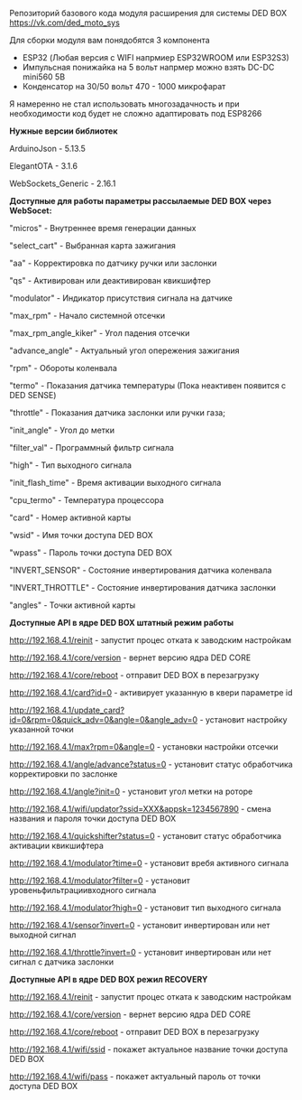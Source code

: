 Репозиторий базового кода модуля расширения для системы DED BOX https://vk.com/ded_moto_sys

Для сборки модуля вам понядобятся 3 компонента

- ESP32 (Любая версия с WIFI напрмиер ESP32WROOM или ESP32S3) 
- Импульсная понижайка на 5 вольт напрмер можно взять DC-DC mini560 5В
- Конденсатор на 30/50 вольт 470 - 1000 микрофарат

Я намеренно не стал использовать многозадачность и при необходимости код будет не сложно адаптировать под ESP8266

**Нужные версии библиотек**

ArduinoJson - 5.13.5

ElegantOTA - 3.1.6

WebSockets_Generic - 2.16.1



**Доступные для работы параметры рассылаемые DED BOX через WebSocet:**

"micros" - Внутреннее время генерации данных

"select_cart" - Выбранная карта зажигания

"aa" - Корректировка по датчику ручки или заслонки

"qs" - Активирован или деактивирован квикшифтер

"modulator" - Индикатор присутствия сигнала на датчике

"max_rpm" - Начало системной отсечки

"max_rpm_angle_kiker" - Угол падения отсечки

"advance_angle" - Актуальный угол опережения зажигания

"rpm" - Обороты коленвала

"termo" - Показания датчика температуры (Пока неактивен появится с DED SENSE)

"throttle" - Показания датчика заслонки или ручки газа;

"init_angle" - Угол до метки

"filter_val" - Программный фильтр сигнала

"high" - Тип выходного сигнала

"init_flash_time" - Время активации выходного сигнала

"cpu_termo" - Температура процессора

"card" - Номер активной карты

"wsid" - Имя точки доступа DED BOX

"wpass" - Пароль точки доступа DED BOX

"INVERT_SENSOR" - Состояние инвертирования датчика коленвала

"INVERT_THROTTLE" - Состояние инвертирования датчика заслонки

"angles" - Точки активной карты



**Доступные API в ядре DED BOX штатный режим работы**

http://192.168.4.1/reinit - запустит процес отката к заводским настройкам

http://192.168.4.1/core/version - вернет версию ядра DED CORE

http://192.168.4.1/core/reboot - отправит DED BOX в перезагрузку

http://192.168.4.1/card?id=0 - активирует указанную в квери параметре id

http://192.168.4.1/update_card?id=0&rpm=0&quick_adv=0&angle=0&angle_adv=0 - установит настройку указанной точки

http://192.168.4.1/max?rpm=0&angle=0 - установки настройки отсечки

http://192.168.4.1/angle/advance?status=0 - установит статус обработчика корректировки по заслонке

http://192.168.4.1/angle?init=0 - установит угол метки на роторе

http://192.168.4.1/wifi/updator?ssid=XXX&appsk=1234567890 - смена названия и пароля точки доступа DED BOX

http://192.168.4.1/quickshifter?status=0 - установит статус обработчика активации квикшифтера

http://192.168.4.1/modulator?time=0 - установит вребя активного сигнала

http://192.168.4.1/modulator?filter=0 - установит уровеньфильтрациивходного сигнала

http://192.168.4.1/modulator?high=0 - установит тип выходного сигнала

http://192.168.4.1/sensor?invert=0 - установит инвертирован или нет выходной сигнал

http://192.168.4.1/throttle?invert=0 - установит инвертирован или нет сигнал с датчика заслонки



**Доступные API в ядре DED BOX режил RECOVERY**

http://192.168.4.1/reinit - запустит процес отката к заводским настройкам

http://192.168.4.1/core/version - вернет версию ядра DED CORE

http://192.168.4.1/core/reboot - отправит DED BOX в перезагрузку

http://192.168.4.1/wifi/ssid - покажет актуальное название точки доступа DED BOX

http://192.168.4.1/wifi/pass - покажет актуальный пароль от точки доступа DED BOX
